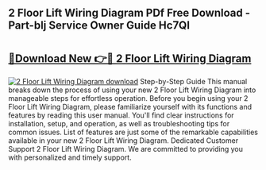 ## 2 Floor Lift Wiring Diagram PDf Free Download - Part-bIj Service Owner Guide Hc7Ql

# <h2><a href="http://dfu9ehz.blite.top/?on=2+Floor+Lift+Wiring+Diagram">🔗Download New 👉🔴 2 Floor Lift Wiring Diagram</a></h2>

[![2 Floor Lift Wiring Diagram download](https://i.imgur.com/lujVjoI.png)](http://dfu9ehz.blite.top/?on=2+Floor+Lift+Wiring+Diagram)
Step-by-Step Guide This manual breaks down the process of using your new 2 Floor Lift Wiring Diagram into manageable steps for effortless operation. Before you begin using your 2 Floor Lift Wiring Diagram, please familiarize yourself with its functions and features by reading this user manual. You'll find clear instructions for installation, setup, and operation, as well as troubleshooting tips for common issues. List of features are just some of the remarkable capabilities available in your new 2 Floor Lift Wiring Diagram. Dedicated Customer Support 2 Floor Lift Wiring Diagram. We are committed to providing you with personalized and timely support.
